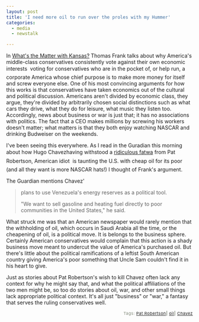 ```yaml
---
layout: post
title: 'I need more oil to run over the proles with my Hummer'
categories:
  - media
  - newstalk

---
```


In <a href="http://www.amazon.com/exec/obidos/tg/detail/-/080507774X/qid=1124977394/sr=2-2/ref=pd_bbs_b_2_2/102-8428546-9565718?v=glance&amp;s=books" target="_blank">What's the Matter with Kansas?</a> Thomas Frank talks about why America's middle-class conservatives consistently vote against their own economic interests &#151; voting for conservatives who are in the pocket of, or help run, a corporate America whose chief purpose is to make more money for itself and screw everyone else.  One of his most convincing arguments for how this works is that conservatives have taken economics out of the cultural and political discussion.  Americans aren't divided by economic class, they argue, they're divided by arbitrarily chosen social distinctions such as what cars they drive, what they do for leisure, what music they listen too.  Accordingly, news about business or war is just that; it has no associations with politics.  The fact that a CEO makes millions by screwing his workers doesn't matter; what matters is that they both enjoy watching NASCAR and drinking Budweiser on the weekends. 

I've been seeing this everywhere.  As I read in the Guradian this morning about how Hugo Chavez&#151;having withstood a <a href="http://www.davidsirota.com/2005/08/pat-robertsons-unhelpful-call-for.html" target="_blank">ridiculous fatwa</a> from Pat Robertson, American idiot &#151; is taunting the U.S. with cheap oil for its poor (and all they want is more NASCAR hats!) I thought of Frank's argument. 

The Guardian mentions Chavez' 

<blockquote>plans to use Venezuela's energy reserves as a political tool.

"We want to sell gasoline and heating fuel directly to poor communities in the United States," he said. </blockquote>

What struck me was that an American newspaper would rarely mention that the withholding of oil, which occurs in Saudi Arabia all the time, or the cheapening of oil, is a political move.  It is belongs to the business sphere.  Certainly American conservatives would complain that this action is a shady business move meant to undercut the value of America's purchased oil.  But there's little about the political ramifications of a leftist South American country giving America's poor something that Uncle Sam couldn't find it in his heart to give.  

Just as stories about Pat Robertson's wish to kill Chavez often lack any context for why he might say that, and what the political affiliations of the two men might be, so too do stories about oil, war, and other small things lack appropriate political context.  It's all just "business" or "war," a fantasy that serves the ruling conservatives well.  


<!-- technorati tags start --><p style="text-align:right;font-size:11px;letter-spacing:.05em;color:#808979;">Tags: <a href="http://www.technorati.com/tag/Pat Robertson" rel="tag">Pat Robertson</a><strong>|</strong> <a href="http://www.technorati.com/tag/oil" rel="tag">oil</a><strong>|</strong> <a href="http://www.technorati.com/tag/Chavez" rel="tag">Chavez</a></p><!-- technorati tags end -->
